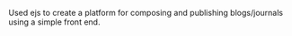 Used ejs to create a platform for composing and publishing blogs/journals using a simple front end.
